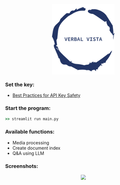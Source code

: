 <p align="center">
  <img align="center" src="https://raw.githubusercontent.com/spate141/VerbalVista/cdaf36151796f08c0f66e0c58899a27e15400092/docs/verbal-vista-blue-transparent.png?token=GHSAT0AAAAAACABPGI3OL3JH7O6SVOOVJZEZEXTBCQ" width="40%" height="40%" />
</p>

### Set the key:
- [Best Practices for API Key Safety](https://help.openai.com/en/articles/5112595-best-practices-for-api-key-safety)

### Start the program:
```cmd
>> streamlit run main.py
```
  
### Available functions:
  - Media processing
  - Create document index
  - Q&A using LLM

### Screenshots:

<p align="center">
  <img align="center" src="https://private-user-images.githubusercontent.com/10580847/248084804-fc9687e1-7ee8-4d83-9914-55209e5acfcd.png?jwt=eyJhbGciOiJIUzI1NiIsInR5cCI6IkpXVCJ9.eyJrZXkiOiJrZXkxIiwiZXhwIjoxNjg3NDc2ODk4LCJuYmYiOjE2ODc0NzY1OTgsInBhdGgiOiIvMTA1ODA4NDcvMjQ4MDg0ODA0LWZjOTY4N2UxLTdlZTgtNGQ4My05OTE0LTU1MjA5ZTVhY2ZjZC5wbmc_WC1BbXotQWxnb3JpdGhtPUFXUzQtSE1BQy1TSEEyNTYmWC1BbXotQ3JlZGVudGlhbD1BS0lBSVdOSllBWDRDU1ZFSDUzQSUyRjIwMjMwNjIyJTJGdXMtZWFzdC0xJTJGczMlMkZhd3M0X3JlcXVlc3QmWC1BbXotRGF0ZT0yMDIzMDYyMlQyMzI5NThaJlgtQW16LUV4cGlyZXM9MzAwJlgtQW16LVNpZ25hdHVyZT05Yjc5MWQ0ZGUwNzE3YzI2OTlkMDBmODY4N2UyZjg1MDQzN2I5MmY3OTUzNGY2ZjBiMzQ4MTZiOWEyNWE4NGY3JlgtQW16LVNpZ25lZEhlYWRlcnM9aG9zdCZhY3Rvcl9pZD0wJmtleV9pZD0wJnJlcG9faWQ9MCJ9.fZufUNoSmRZeSHcaA2NrC2wXt8J5c3jh37rInfwemK8" />
</p>

